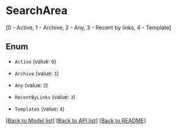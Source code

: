 # SearchArea
[0 - Active, 1 - Archive, 2 - Any, 3 - Recent by links, 4 - Template]

## Enum

* `Active` (value: `0`)

* `Archive` (value: `1`)

* `Any` (value: `2`)

* `RecentByLinks` (value: `3`)

* `Templates` (value: `4`)

[[Back to Model list]](../README.md#documentation-for-models) [[Back to API list]](../README.md#documentation-for-api-endpoints) [[Back to README]](../README.md)



